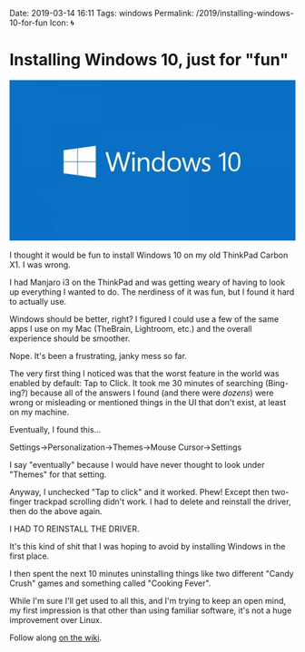 Date: 2019-03-14 16:11
Tags: windows
Permalink: /2019/installing-windows-10-for-fun
Icon: 🌀

# Installing Windows 10, just for "fun"

![](/_img/2019/2019-03-23-windows10.jpg)

I thought it would be fun to install Windows 10 on my old ThinkPad Carbon X1. I was wrong.

I had Manjaro i3 on the ThinkPad and was getting weary of having to look up everything I wanted to do. The nerdiness of it was fun, but I found it hard to actually use.

Windows should be better, right? I figured I could use a few of the same apps I use on my Mac (TheBrain, Lightroom, etc.) and the overall experience should be smoother.

Nope. It's been a frustrating, janky mess so far.

The very first thing I noticed was that the worst feature in the world was enabled by default: Tap to Click. It took me 30 minutes of searching (Bing-ing?) because all of the answers I found (and there were _dozens_) were wrong or misleading or mentioned things in the UI that don't exist, at least on my machine.

Eventually, I found this...

Settings->Personalization->Themes->Mouse Cursor->Settings

I say "eventually" because I would have never thought to look under "Themes" for that setting.

Anyway, I unchecked "Tap to click" and it worked. Phew! Except then two-finger trackpad scrolling didn't work. I had to delete and reinstall the driver, then do the above again.

I HAD TO REINSTALL THE DRIVER.

It's this kind of shit that I was hoping to avoid by installing Windows in the first place.

I then spent the next 10 minutes uninstalling things like two different "Candy Crush" games and something called "Cooking Fever". 

While I'm sure I'll get used to all this, and I'm trying to keep an open mind, my first impression is that other than using familiar software, it's not a huge improvement over Linux.

Follow along [on the wiki](https://rudimentarylathe.org/#Windows).
